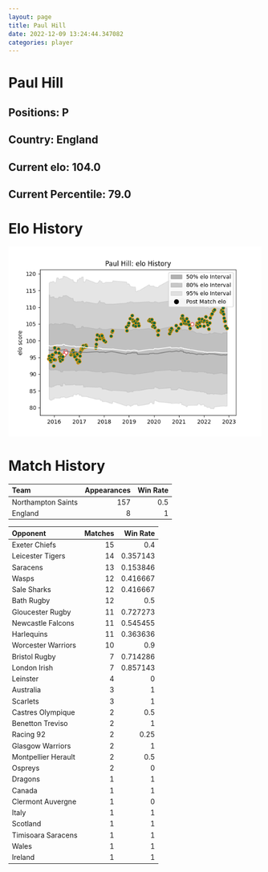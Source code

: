```yaml
---  
layout: page  
title: Paul Hill  
date: 2022-12-09 13:24:44.347082  
categories: player  
---
```

# Paul Hill

## Positions: P

## Country: England

## Current elo: 104.0

## Current Percentile: 79.0

# Elo History


![elo history](history_PaulHill.png)
# Match History


| Team               |   Appearances |   Win Rate |
|:-------------------|--------------:|-----------:|
| Northampton Saints |           157 |        0.5 |
| England            |             8 |        1   |

| Opponent            |   Matches |   Win Rate |
|:--------------------|----------:|-----------:|
| Exeter Chiefs       |        15 |   0.4      |
| Leicester Tigers    |        14 |   0.357143 |
| Saracens            |        13 |   0.153846 |
| Wasps               |        12 |   0.416667 |
| Sale Sharks         |        12 |   0.416667 |
| Bath Rugby          |        12 |   0.5      |
| Gloucester Rugby    |        11 |   0.727273 |
| Newcastle Falcons   |        11 |   0.545455 |
| Harlequins          |        11 |   0.363636 |
| Worcester Warriors  |        10 |   0.9      |
| Bristol Rugby       |         7 |   0.714286 |
| London Irish        |         7 |   0.857143 |
| Leinster            |         4 |   0        |
| Australia           |         3 |   1        |
| Scarlets            |         3 |   1        |
| Castres Olympique   |         2 |   0.5      |
| Benetton Treviso    |         2 |   1        |
| Racing 92           |         2 |   0.25     |
| Glasgow Warriors    |         2 |   1        |
| Montpellier Herault |         2 |   0.5      |
| Ospreys             |         2 |   0        |
| Dragons             |         1 |   1        |
| Canada              |         1 |   1        |
| Clermont Auvergne   |         1 |   0        |
| Italy               |         1 |   1        |
| Scotland            |         1 |   1        |
| Timisoara Saracens  |         1 |   1        |
| Wales               |         1 |   1        |
| Ireland             |         1 |   1        |